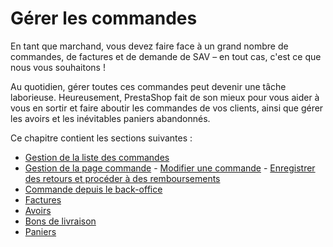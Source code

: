 # Gérer les commandes

En tant que marchand, vous devez faire face à un grand nombre de commandes, de factures et de demande de SAV – en tout cas, c'est ce que nous vous souhaitons ! 

Au quotidien, gérer toutes ces commandes peut devenir une tâche laborieuse. Heureusement, PrestaShop fait de son mieux pour vous aider à vous en sortir et faire aboutir les commandes de vos clients, ainsi que gérer les avoirs et les inévitables paniers abandonnés.

Ce chapitre contient les sections suivantes :

* [Gestion de la liste des commandes](gestion-liste-commandes.md)
* [Gestion de la page commande](gestion-page-commande/) - [Modifier une commande](gestion-page-commande/modifier-commande.md) - [Enregistrer des retours et procéder à des remboursements](gestion-page-commande/retours-remboursements.md)
* [Commande depuis le back-office](commande-back-office.md)
* [Factures](factures.md)
* [Avoirs](avoirs.md)
* [Bons de livraison](bons-de-livraison.md)
* [Paniers](paniers.md)



